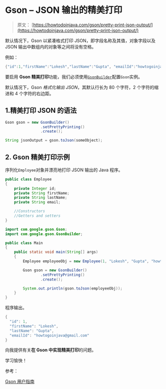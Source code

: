 # Gson – JSON 输出的精美打印

> 原文： [https://howtodoinjava.com/gson/pretty-print-json-output/](https://howtodoinjava.com/gson/pretty-print-json-output/)

默认情况下，Gson 以紧凑格式打印 JSON，即字段名称及其值，对象字段以及 JSON 输出中数组内的对象等之间将没有空格。

例如：

```java
{"id":1,"firstName":"Lokesh","lastName":"Gupta", "emailId":"howtogoinjava@gmail.com"}

```

要启用 **Gson 精美打印**功能，我们必须使用[`GsonBuilder`](https://howtodoinjava.com/gson/gson-gsonbuilder-configuration/)配置`Gson`实例。

默认情况下，Gson *格式化输出 JSON*，其默认行长为 80 个字符，2 个字符的缩进和 4 个字符的右边距。

## 1.精美打印 JSON 的语法

```java
Gson gson = new GsonBuilder()
				.setPrettyPrinting()
				.create();

String jsonOutput = gson.toJson(someObject);

```

## 2\. Gson 精美打印示例

序列化`Employee`对象并漂亮地打印 JSON 输出的 Java 程序。

```java
public class Employee 
{
	private Integer id;
    private String firstName;
    private String lastName;
    private String email;

    //Constructors
    //Getters and setters
}

```

```java
import com.google.gson.Gson;
import com.google.gson.GsonBuilder;

public class Main 
{
	public static void main(String[] args) 
    {
		Employee employeeObj = new Employee(1, "Lokesh", "Gupta", "howtogoinjava@gmail.com");

		Gson gson = new GsonBuilder()
				.setPrettyPrinting()
				.create(); 

		System.out.println(gson.toJson(employeeObj));
    }
}

```

程序输出。

```java
{
  "id": 1,
  "firstName": "Lokesh",
  "lastName": "Gupta",
  "emailId": "howtogoinjava@gmail.com"
}

```

向我提供有关**在 Gson 中实现精美打印**的问题。

学习愉快！

参考：

[Gson 用户指南](https://github.com/google/gson/blob/master/UserGuide.md)